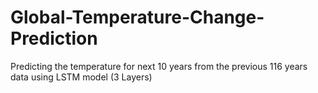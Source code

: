 # Global-Temperature-Change-Prediction
Predicting the temperature for next 10 years from the previous 116 years data using LSTM model (3 Layers)
